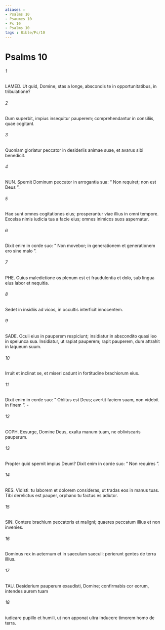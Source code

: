 ```yaml
---
aliases : 
- Psalms 10
- Psaumes 10
- Ps 10
- Psalms 10
tags : Bible/Ps/10
---
```


# Psalms 10

###### 1
LAMED. Ut quid, Domine, stas a longe, abscondis te in opportunitatibus, in tribulatione?
###### 2
Dum superbit, impius insequitur pauperem; comprehendantur in consiliis, quae cogitant.
###### 3
Quoniam gloriatur peccator in desideriis animae suae, et avarus sibi benedicit.
###### 4
NUN. Spernit Dominum peccator in arrogantia sua: “ Non requiret; non est Deus ”.
###### 5
Hae sunt omnes cogitationes eius; prosperantur viae illius in omni tempore. Excelsa nimis iudicia tua a facie eius; omnes inimicos suos aspernatur.
###### 6
Dixit enim in corde suo: “ Non movebor; in generationem et generationem ero sine malo ”.
###### 7
PHE. Cuius maledictione os plenum est et fraudulentia et dolo, sub lingua eius labor et nequitia.
###### 8
Sedet in insidiis ad vicos, in occultis interficit innocentem.
###### 9
SADE. Oculi eius in pauperem respiciunt; insidiatur in abscondito quasi leo in spelunca sua. Insidiatur, ut rapiat pauperem; rapit pauperem, dum attrahit in laqueum suum.
###### 10
Irruit et inclinat se, et miseri cadunt in fortitudine brachiorum eius.
###### 11
Dixit enim in corde suo: “ Oblitus est Deus; avertit faciem suam, non videbit in finem ”. -
###### 12
COPH. Exsurge, Domine Deus, exalta manum tuam, ne obliviscaris pauperum.
###### 13
Propter quid spernit impius Deum? Dixit enim in corde suo: “ Non requires ”.
###### 14
RES. Vidisti: tu laborem et dolorem consideras, ut tradas eos in manus tuas. Tibi derelictus est pauper, orphano tu factus es adiutor.
###### 15
SIN. Contere brachium peccatoris et maligni; quaeres peccatum illius et non invenies.
###### 16
Dominus rex in aeternum et in saeculum saeculi: perierunt gentes de terra illius.
###### 17
TAU. Desiderium pauperum exaudisti, Domine; confirmabis cor eorum, intendes aurem tuam
###### 18
iudicare pupillo et humili, ut non apponat ultra inducere timorem homo de terra.
